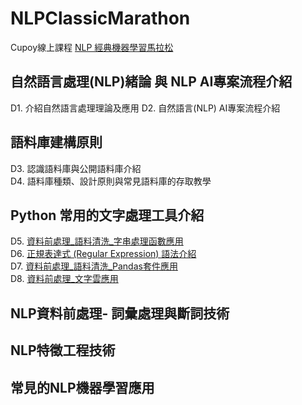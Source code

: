 # NLPClassicMarathon
Cupoy線上課程 [NLP 經典機器學習馬拉松](https://www.cupoy.com/marathon/NLP_ML)
## 自然語言處理(NLP)緒論 與 NLP AI專案流程介紹
D1. 介紹自然語言處理理論及應用
D2. 自然語言(NLP) AI專案流程介紹  
## 語料庫建構原則
D3. 認識語料庫與公開語料庫介紹  
D4. 語料庫種類、設計原則與常見語料庫的存取教學  
## Python 常用的文字處理工具介紹
D5. [資料前處理_語料清洗_字串處理函數應用](https://github.com/sung-yi-wang/NLPClassicMarathon/tree/main/D005)  
D6. [正規表達式 (Regular Expression) 語法介紹](https://github.com/sung-yi-wang/NLPClassicMarathon/tree/main/D006)  
D7. [資料前處理_語料清洗_Pandas套件應用](https://github.com/sung-yi-wang/NLPClassicMarathon/tree/main/D007)  
D8. [資料前處理_文字雲應用](https://github.com/sung-yi-wang/NLPClassicMarathon/tree/main/D008)  
## NLP資料前處理- 詞彙處理與斷詞技術
## NLP特徵工程技術
## 常見的NLP機器學習應用
